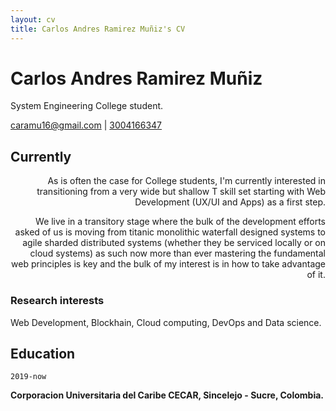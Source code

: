 ```yaml
---
layout: cv
title: Carlos Andres Ramirez Muñiz's CV
---
```

# Carlos Andres Ramirez Muñiz
System Engineering College student.

<div id="webaddress">
<a href="caramu16@gmail.com">caramu16@gmail.com</a>
| <a href="tel:3004166347">3004166347</a>
</div>


## Currently

<p style="text-align: right">As is often the case for College students, I'm currently interested in transitioning from a very wide but shallow T skill set starting with Web Development (UX/UI and Apps) as a first step. </p>

<p style="text-align: right">We live in a transitory stage where the bulk of the development efforts asked of us is moving from titanic monolithic waterfall designed systems to agile sharded distributed systems (whether they be serviced locally or on cloud systems) as such now more than ever mastering the fundamental web principles is key and the bulk of my interest is in how to take advantage of it. </p>



### Research interests

Web Development, Blockhain, Cloud computing, DevOps and Data science.


## Education

`2019-now`

__Corporacion Universitaria del Caribe CECAR, Sincelejo - Sucre, Colombia.__


<!-- ### Footer

Last updated: March 2022 -->


